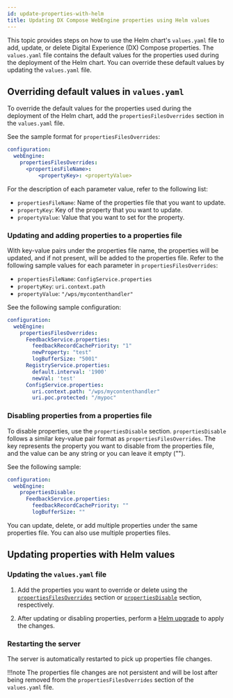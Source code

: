 ```yaml
---
id: update-properties-with-helm
title: Updating DX Compose WebEngine properties using Helm values
---
```


This topic provides steps on how to use the Helm chart's `values.yaml` file to add, update, or delete Digital Experience (DX) Compose properties. The `values.yaml` file contains the default values for the properties used during the deployment of the Helm chart. You can override these default values by updating the `values.yaml` file.

## Overriding default values in `values.yaml`

To override the default values for the properties used during the deployment of the Helm chart, add the `propertiesFilesOverrides` section in the `values.yaml` file.

See the sample format for `propertiesFilesOverrides`:
  
```yaml
configuration:
  webEngine:
    propertiesFilesOverrides: 
      <propertiesFileName>: 
          <propertyKey>: <propertyValue>
```

For the description of each parameter value, refer to the following list:

- `propertiesFileName`: Name of the properties file that you want to update.
- `propertyKey`: Key of the property that you want to update.
- `propertyValue`: Value that you want to set for the property.

### Updating and adding properties to a properties file

With key-value pairs under the properties file name, the properties will be updated, and if not present, will be added to the properties file.
Refer to the following sample values for each parameter in `propertiesFilesOverrides`:

- `propertiesFileName`: `ConfigService.properties`
- `propertyKey`: `uri.context.path`
- `propertyValue`: `"/wps/mycontenthandler"`

See the following sample configuration:

```yaml
configuration:
  webEngine:
    propertiesFilesOverrides: 
      FeedbackService.properties:
        feedbackRecordCachePriority: "1"
        newProperty: "test"
        logBufferSize: "5001"
      RegistryService.properties:
        default.interval: '1900'
        newVal: 'test'
      ConfigService.properties:
        uri.context.path: "/wps/mycontenthandler"
        uri.poc.protected: "/mypoc"
```

### Disabling properties from a properties file

To disable properties, use the `propertiesDisable` section. `propertiesDisable` follows a similar key-value pair format as `propertiesFilesOverrides`. The key represents the property you want to disable from the properties file, and the value can be any string or you can leave it empty ("").

See the following sample:

```yaml
configuration:
  webEngine:
    propertiesDisable:
      FeedbackService.properties: 
        feedbackRecordCachePriority: ""
        logBufferSize: ""
```

You can update, delete, or add multiple properties under the same properties file. You can also use multiple properties files.

## Updating properties with Helm values

### Updating the `values.yaml` file

1. Add the properties you want to override or delete using the [`propertiesFilesOverrides`](#overriding-default-values-in-valuesyaml) section or [`propertiesDisable`](#disabling-properties-from-a-properties-file) section, respectively.

2. After updating or disabling properties, perform a [Helm upgrade](../working_with_compose/helm_upgrade_values.md) to apply the changes.

### Restarting the server

The server is automatically restarted to pick up properties file changes.

!!!note
    The properties file changes are not persistent and will be lost after being removed from the `propertiesFilesOverrides` section of the `values.yaml` file.
